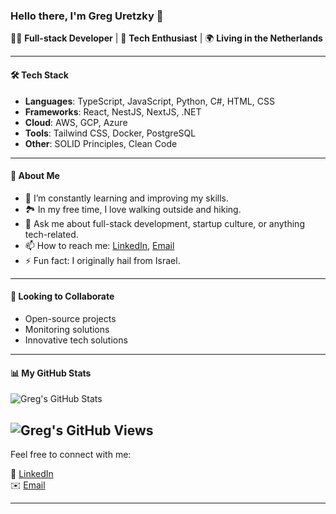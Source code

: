 ### Hello there, I'm Greg Uretzky 👋

👨‍💻 **Full-stack Developer** | 🌱 **Tech Enthusiast** | 🌍 **Living in the Netherlands**

---

#### 🛠️ Tech Stack

- **Languages**: TypeScript, JavaScript, Python, C#, HTML, CSS
- **Frameworks**: React, NestJS, NextJS, .NET
- **Cloud**: AWS, GCP, Azure
- **Tools**: Tailwind CSS, Docker, PostgreSQL
- **Other**: SOLID Principles, Clean Code

---

#### 🚀 About Me

- 🌱 I’m constantly learning and improving my skills.
- 🏞️ In my free time, I love walking outside and hiking.
- 💬 Ask me about full-stack development, startup culture, or anything tech-related.
- 📫 How to reach me: [LinkedIn](https://www.linkedin.com/in/uretzkyzvi/), [Email](mailto:uretsky.zvi@gmail.com)
- ⚡ Fun fact: I originally hail from Israel.

---

#### 🤝 Looking to Collaborate

- Open-source projects
- Monitoring solutions
- Innovative tech solutions

---

#### 📊 My GitHub Stats

![Greg's GitHub Stats](https://github-readme-stats.vercel.app/api?username=UretzkyZvi&show_icons=true&hide_border=true)

![Greg's GitHub Views](https://komarev.com/ghpvc/?username=UretzkyZvi)
---

Feel free to connect with me:

🔗 [LinkedIn](https://www.linkedin.com/in/uretzkyzvi/)  
✉️ [Email](mailto:uretsky.zvi@gmail.com)

---
